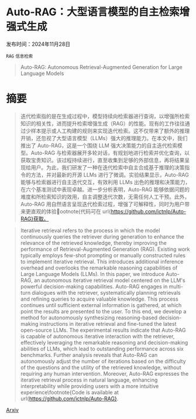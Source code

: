 # Auto-RAG：大型语言模型的自主检索增强式生成

发布时间：2024年11月28日

`RAG` `信息检索`

> Auto-RAG: Autonomous Retrieval-Augmented Generation for Large Language Models

# 摘要

> 迭代检索指的是在生成过程中，模型持续向检索器进行查询，以增强所检索知识的相关性，进而提升检索增强生成（RAG）的性能。现有的工作往往通过少样本提示或人工构建的规则来实现迭代检索。这不仅带来了额外的推理开销，还忽视了大型语言模型（LLMs）强大的推理能力。在本文中，我们推出了 Auto-RAG，这是一个围绕 LLM 强大决策能力的自主迭代检索模型。Auto-RAG 与检索器展开多轮对话，有规划地进行检索并优化查询，以获取宝贵知识。该过程持续进行，直至收集到足够的外部信息，再将结果呈现给用户。为此，我们研发了一种在迭代检索中自主合成基于推理的决策指令的方法，并对最新的开源 LLMs 进行了微调。实验结果显示，Auto-RAG 能够与检索器进行自主迭代交互，有效利用 LLMs 出色的推理和决策能力，在六个基准测试中表现卓越。进一步分析表明，Auto-RAG 能够依据问题的难度和所检索知识的效用，自主调整迭代次数，无需任何人工干预。此外，Auto-RAG 用自然语言呈现迭代检索过程，增强了可解释性，同时为用户带来更直观的体验ootnote{代码可在 url{https://github.com/ictnlp/Auto-RAG}获取。

> Iterative retrieval refers to the process in which the model continuously queries the retriever during generation to enhance the relevance of the retrieved knowledge, thereby improving the performance of Retrieval-Augmented Generation (RAG). Existing work typically employs few-shot prompting or manually constructed rules to implement iterative retrieval. This introduces additional inference overhead and overlooks the remarkable reasoning capabilities of Large Language Models (LLMs). In this paper, we introduce Auto-RAG, an autonomous iterative retrieval model centered on the LLM's powerful decision-making capabilities. Auto-RAG engages in multi-turn dialogues with the retriever, systematically planning retrievals and refining queries to acquire valuable knowledge. This process continues until sufficient external information is gathered, at which point the results are presented to the user. To this end, we develop a method for autonomously synthesizing reasoning-based decision-making instructions in iterative retrieval and fine-tuned the latest open-source LLMs. The experimental results indicate that Auto-RAG is capable of autonomous iterative interaction with the retriever, effectively leveraging the remarkable reasoning and decision-making abilities of LLMs, which lead to outstanding performance across six benchmarks. Further analysis reveals that Auto-RAG can autonomously adjust the number of iterations based on the difficulty of the questions and the utility of the retrieved knowledge, without requiring any human intervention. Moreover, Auto-RAG expresses the iterative retrieval process in natural language, enhancing interpretability while providing users with a more intuitive experience\footnote{Code is available at url{https://github.com/ictnlp/Auto-RAG}.

[Arxiv](https://arxiv.org/abs/2411.19443)